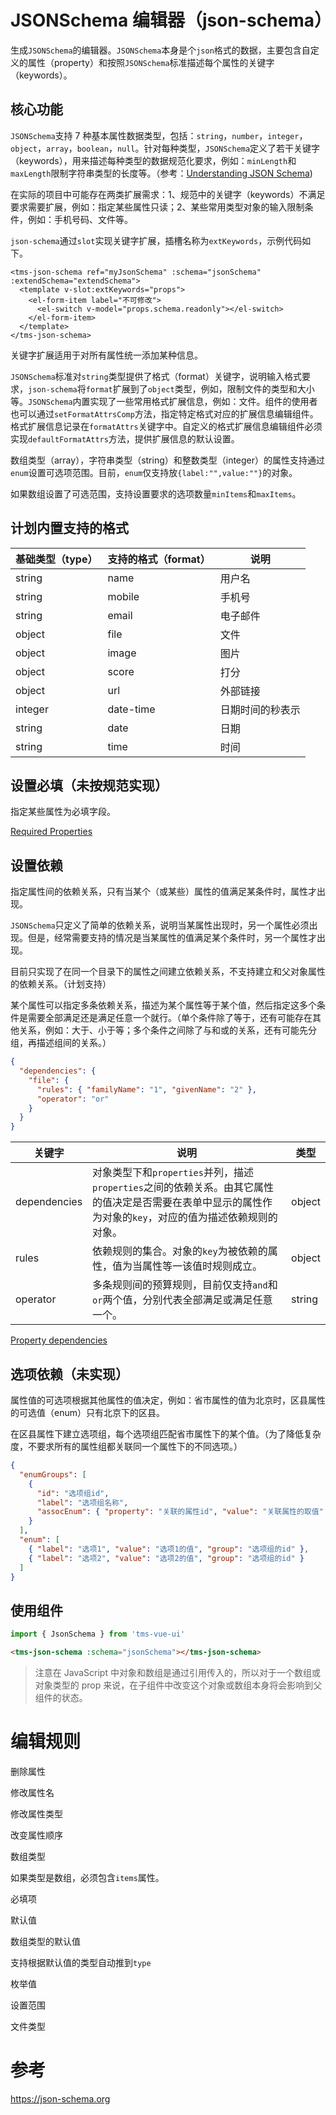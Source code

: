 # JSONSchema 编辑器（json-schema）

生成`JSONSchema`的编辑器。`JSONSchema`本身是个`json`格式的数据，主要包含自定义的属性（property）和按照`JSONSchema`标准描述每个属性的关键字（keywords）。

## 核心功能

`JSONSchema`支持 7 种基本属性数据类型，包括：`string`，`number`，`integer`，`object`，`array`，`boolean`，`null`。针对每种类型，`JSONSchema`定义了若干关键字（keywords），用来描述每种类型的数据规范化要求，例如：`minLength`和`maxLength`限制字符串类型的长度等。（参考：[Understanding JSON Schema](https://json-schema.org/understanding-json-schema/index.html))

在实际的项目中可能存在两类扩展需求：1、规范中的关键字（keywords）不满足要求需要扩展，例如：指定某些属性只读；2、某些常用类型对象的输入限制条件，例如：手机号码、文件等。

`json-schema`通过`slot`实现关键字扩展，插槽名称为`extKeywords`，示例代码如下。

```
<tms-json-schema ref="myJsonSchema" :schema="jsonSchema" :extendSchema="extendSchema">
  <template v-slot:extKeywords="props">
    <el-form-item label="不可修改">
      <el-switch v-model="props.schema.readonly"></el-switch>
    </el-form-item>
  </template>
</tms-json-schema>
```

关键字扩展适用于对所有属性统一添加某种信息。

`JSONSchema`标准对`string`类型提供了格式（format）关键字，说明输入格式要求，`json-schema`将`format`扩展到了`object`类型，例如，限制文件的类型和大小等。`JSONSchema`内置实现了一些常用格式扩展信息，例如：文件。组件的使用者也可以通过`setFormatAttrsComp`方法，指定特定格式对应的扩展信息编辑组件。格式扩展信息记录在`formatAttrs`关键字中。自定义的格式扩展信息编辑组件必须实现`defaultFormatAttrs`方法，提供扩展信息的默认设置。

数组类型（array），字符串类型（string）和整数类型（integer）的属性支持通过`enum`设置可选项范围。目前，`enum`仅支持放`{label:"",value:""}`的对象。

如果数组设置了可选范围，支持设置要求的选项数量`minItems`和`maxItems`。

## 计划内置支持的格式

| 基础类型（type） | 支持的格式（format） | 说明             |
| ---------------- | -------------------- | ---------------- |
| string           | name                 | 用户名           |
| string           | mobile               | 手机号           |
| string           | email                | 电子邮件         |
| object           | file                 | 文件             |
| object           | image                | 图片             |
| object           | score                | 打分             |
| object           | url                  | 外部链接         |
| integer          | date-time            | 日期时间的秒表示 |
| string           | date                 | 日期             |
| string           | time                 | 时间             |

## 设置必填（未按规范实现）

指定某些属性为必填字段。

[Required Properties](https://json-schema.org/understanding-json-schema/reference/object.html#id3)

## 设置依赖

指定属性间的依赖关系，只有当某个（或某些）属性的值满足某条件时，属性才出现。

`JSONSchema`只定义了简单的依赖关系，说明当某属性出现时，另一个属性必须出现。但是，经常需要支持的情况是当某属性的值满足某个条件时，另一个属性才出现。

目前只实现了在同一个目录下的属性之间建立依赖关系，不支持建立和父对象属性的依赖关系。（计划支持）

某个属性可以指定多条依赖关系，描述为某个属性等于某个值，然后指定这多个条件是需要全部满足还是满足任意一个就行。（单个条件除了等于，还有可能存在其他关系，例如：大于、小于等；多个条件之间除了与和或的关系，还有可能先分组，再描述组间的关系。）

```json
{
  "dependencies": {
    "file": {
      "rules": { "familyName": "1", "givenName": "2" },
      "operator": "or"
    }
  }
}
```

| 关键字       | 说明                                                                                                                                                      | 类型   |
| ------------ | --------------------------------------------------------------------------------------------------------------------------------------------------------- | ------ |
| dependencies | 对象类型下和`properties`并列，描述`properties`之间的依赖关系。由其它属性的值决定是否需要在表单中显示的属性作为对象的`key`，对应的值为描述依赖规则的对象。 | object |
| rules        | 依赖规则的集合。对象的`key`为被依赖的属性，值为当属性等一该值时规则成立。                                                                                 | object |
| operator     | 多条规则间的预算规则，目前仅支持`and`和`or`两个值，分别代表全部满足或满足任意一个。                                                                       | string |

[Property dependencies](https://json-schema.org/understanding-json-schema/reference/object.html#id7)

## 选项依赖（未实现）

属性值的可选项根据其他属性的值决定，例如：省市属性的值为北京时，区县属性的可选值（enum）只有北京下的区县。

在区县属性下建立选项组，每个选项组匹配省市属性下的某个值。（为了降低复杂度，不要求所有的属性组都关联同一个属性下的不同选项。）

```json
{
  "enumGroups": [
    {
      "id": "选项组id",
      "label": "选项组名称",
      "assocEnum": { "property": "关联的属性id", "value": "关联属性的取值" }
    }
  ],
  "enum": [
    { "label": "选项1", "value": "选项1的值", "group": "选项组的id" },
    { "label": "选项2", "value": "选项2的值", "group": "选项组的id" }
  ]
}
```

## 使用组件

```js
import { JsonSchema } from 'tms-vue-ui'
```

```html
<tms-json-schema :schema="jsonSchema"></tms-json-schema>
```

> 注意在 JavaScript 中对象和数组是通过引用传入的，所以对于一个数组或对象类型的 prop 来说，在子组件中改变这个对象或数组本身将会影响到父组件的状态。

# 编辑规则

删除属性

修改属性名

修改属性类型

改变属性顺序

数组类型

如果类型是数组，必须包含`items`属性。

必填项

默认值

数组类型的默认值

支持根据默认值的类型自动推到`type`

枚举值

设置范围

文件类型

# 参考

https://json-schema.org
